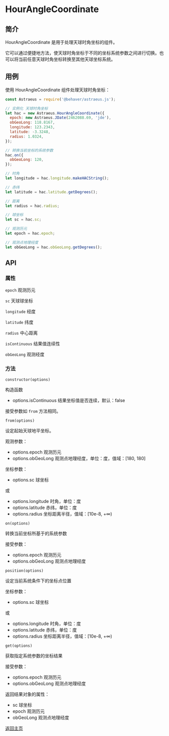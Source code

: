 # HourAngleCoordinate

## 简介

HourAngleCoordinate 是用于处理天球时角坐标的组件。

它可以通过便捷地方法，使天球时角坐标于不同的坐标系统参数之间进行切换。也可以将当前任意天球时角坐标转换至其他天球坐标系统。

## 用例

使用 HourAngleCoordinate 组件处理天球时角坐标：

```js
const Astraeus = require('@behaver/astraeus.js');

// 实例化 天球时角坐标
let hac = new Astraeus.HourAngleCoordinate({
  epoch: new Astraeus.JDate(2462088.69, 'jde'),
  obGeoLong: 118.8167,
  longitude: 123.2343,
  latitude: -3.3248,
  radius: 1.0324,
});

// 转换当前坐标的系统参数
hac.on({
  obGeoLong: 120,
});

// 时角
let longitude = hac.longitude.makeHACString();

// 赤纬
let latitude = hac.latitude.getDegrees();

// 距离
let radius = hac.radius;

// 球坐标
let sc = hac.sc;

// 观测历元
let epoch = hac.epoch;

// 观测点地理经度
let obGeoLong = hac.obGeoLong.getDegrees();
```

## API

### 属性

`epoch` 观测历元

`sc` 天球球坐标

`longitude` 经度

`latitude` 纬度

`radius` 中心距离

`isContinuous` 结果值连续性

`obGeoLong` 观测经度

### 方法

`constructor(options)`

构造函数

* options.isContinuous 结果坐标值是否连续，默认：false

接受参数如 `from` 方法相同。

`from(options)`

设定起始天球地平坐标。

观测参数：

* options.epoch 观测历元
* options.obGeoLong 观测点地理经度，单位：度，值域：[180, 180]

坐标参数：

* options.sc 球坐标

或

* options.longitude 时角，单位：度
* options.latitude 赤纬，单位：度
* options.radius 坐标距离半径，值域：[10e-8, +∞)

`on(options)`

转换当前坐标所基于的系统参数

接受参数：

* options.epoch 观测历元
* options.obGeoLong 观测点地理经度

`position(options)`

设定当前系统条件下的坐标点位置

坐标参数：

* options.sc 球坐标

或

* options.longitude 时角，单位：度
* options.latitude 赤纬，单位：度
* options.radius 坐标距离半径，值域：[10e-8, +∞)

`get(options)`

获取指定系统参数的坐标结果

接受参数：

* options.epoch 观测历元
* options.obGeoLong 观测点地理经度

返回结果对象的属性：

* sc 球坐标
* epoch 观测历元
* obGeoLong 观测点地理经度

[返回主页](../../readme.md)
